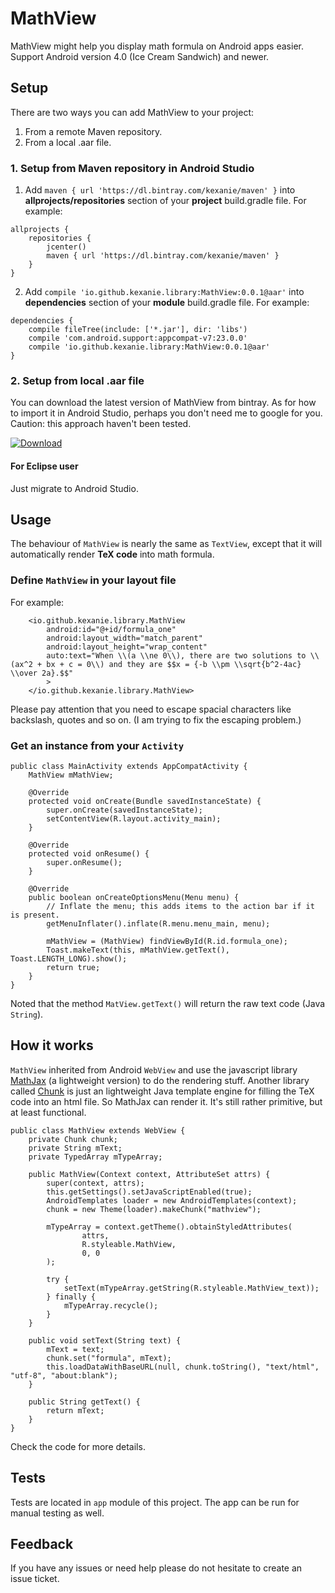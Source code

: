 # MathView

MathView might help you display math formula on Android apps easier. Support Android version 4.0 (Ice Cream Sandwich) and newer.

## Setup

There are two ways you can add MathView to your project:

1. From a remote Maven repository.
2. From a local .aar file.

### 1. Setup from Maven repository in Android Studio

1) Add `maven { url 'https://dl.bintray.com/kexanie/maven' }` into **allprojects/repositories** section of your **project** build.gradle file. For example:

```
allprojects {
    repositories {
        jcenter()
        maven { url 'https://dl.bintray.com/kexanie/maven' }
    }
}

```

2) Add `compile 'io.github.kexanie.library:MathView:0.0.1@aar'` into **dependencies** section of your **module** build.gradle file. For example:

```
dependencies {
    compile fileTree(include: ['*.jar'], dir: 'libs')
    compile 'com.android.support:appcompat-v7:23.0.0'
    compile 'io.github.kexanie.library:MathView:0.0.1@aar'
}

```

### 2. Setup from local .aar file

You can download the latest version of MathView from bintray. As for how to import it in Android Studio, perhaps you don't need me to google for you. Caution: this approach haven't been tested.

[ ![Download](https://api.bintray.com/packages/kexanie/maven/MathView/images/download.svg) ](https://bintray.com/kexanie/maven/MathView/_latestVersion) 

#### For Eclipse user
Just migrate to Android Studio.

## Usage

The behaviour of `MathView` is nearly the same as `TextView`, except that it will automatically render **TeX code** into math formula. 

### Define `MathView` in your layout file
For example:
```
    <io.github.kexanie.library.MathView
        android:id="@+id/formula_one"
        android:layout_width="match_parent"
        android:layout_height="wrap_content"
        auto:text="When \\(a \\ne 0\\), there are two solutions to \\(ax^2 + bx + c = 0\\) and they are $$x = {-b \\pm \\sqrt{b^2-4ac} \\over 2a}.$$"
        >
    </io.github.kexanie.library.MathView>
```
Please pay attention that you need to escape spacial characters like backslash, quotes and so on. (I am trying to fix the escaping problem.)

### Get an instance from your `Activity`
```
public class MainActivity extends AppCompatActivity {
    MathView mMathView;

    @Override
    protected void onCreate(Bundle savedInstanceState) {
        super.onCreate(savedInstanceState);
        setContentView(R.layout.activity_main);
    }

    @Override
    protected void onResume() {
        super.onResume();
    }

    @Override
    public boolean onCreateOptionsMenu(Menu menu) {
        // Inflate the menu; this adds items to the action bar if it is present.
        getMenuInflater().inflate(R.menu.menu_main, menu);

        mMathView = (MathView) findViewById(R.id.formula_one);
        Toast.makeText(this, mMathView.getText(), Toast.LENGTH_LONG).show();
        return true;
    }
}
```
Noted that the method `MatView.getText()` will return the raw text code (Java `String`).

## How it works
`MathView` inherited from Android `WebView` and use the javascript library [MathJax](https://www.mathjax.org/ "MathJax") (a lightweight version) to do the rendering stuff. Another library called [Chunk](https://github.com/tomj74/chunk-templates/ "Chunk") is just an lightweight Java template engine for filling the TeX code into an html file. So MathJax can render it. It's still rather primitive, but at least functional.

```
public class MathView extends WebView {
    private Chunk chunk;
    private String mText;
    private TypedArray mTypeArray;

    public MathView(Context context, AttributeSet attrs) {
        super(context, attrs);
        this.getSettings().setJavaScriptEnabled(true);
        AndroidTemplates loader = new AndroidTemplates(context);
        chunk = new Theme(loader).makeChunk("mathview");

        mTypeArray = context.getTheme().obtainStyledAttributes(
                attrs,
                R.styleable.MathView,
                0, 0
        );

        try {
            setText(mTypeArray.getString(R.styleable.MathView_text));
        } finally {
            mTypeArray.recycle();
        }
    }

    public void setText(String text) {
        mText = text;
        chunk.set("formula", mText);
        this.loadDataWithBaseURL(null, chunk.toString(), "text/html", "utf-8", "about:blank");
    }

    public String getText() {
        return mText;
    }
}
```
Check the code for more details.

## Tests

Tests are located in `app` module of this project. The app can be run for manual testing as well.

## Feedback

If you have any issues or need help please do not hesitate to create an issue ticket.